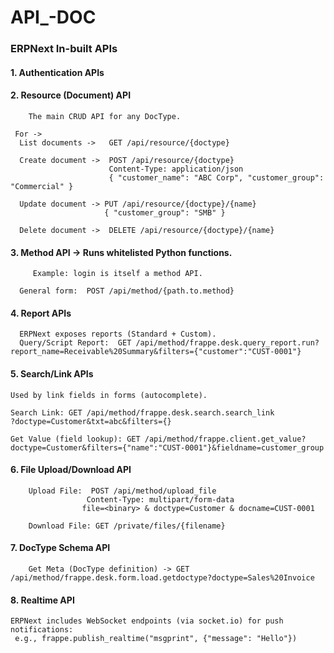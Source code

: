 # API_-DOC

### ERPNext In-built APIs
#### 1. Authentication APIs
#### 2. Resource (Document) API
        The main CRUD API for any DocType.
   
     For ->
      List documents ->   GET /api/resource/{doctype}

      Create document ->  POST /api/resource/{doctype}
                          Content-Type: application/json
                          { "customer_name": "ABC Corp", "customer_group": "Commercial" }
   
      Update document -> PUT /api/resource/{doctype}/{name}
                         { "customer_group": "SMB" }

      Delete document ->  DELETE /api/resource/{doctype}/{name}

#### 3. Method API -> Runs whitelisted Python functions.

         Example: login is itself a method API.

      General form:  POST /api/method/{path.to.method}
#### 4. Report APIs

      ERPNext exposes reports (Standard + Custom).
      Query/Script Report:  GET /api/method/frappe.desk.query_report.run?report_name=Receivable%20Summary&filters={"customer":"CUST-0001"}


#### 5. Search/Link APIs

    Used by link fields in forms (autocomplete).

    Search Link: GET /api/method/frappe.desk.search.search_link
    ?doctype=Customer&txt=abc&filters={}

    Get Value (field lookup): GET /api/method/frappe.client.get_value?doctype=Customer&filters={"name":"CUST-0001"}&fieldname=customer_group

#### 6. File Upload/Download API

        Upload File:  POST /api/method/upload_file
                     Content-Type: multipart/form-data
                    file=<binary> & doctype=Customer & docname=CUST-0001
 
        Download File: GET /private/files/{filename}

#### 7. DocType Schema API
        Get Meta (DocType definition) -> GET /api/method/frappe.desk.form.load.getdoctype?doctype=Sales%20Invoice

#### 8. Realtime API
    ERPNext includes WebSocket endpoints (via socket.io) for push notifications:
     e.g., frappe.publish_realtime("msgprint", {"message": "Hello"})








